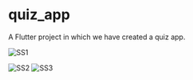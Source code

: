 # quiz_app

A Flutter project in which we have created a quiz app.
<!-- <img src="https://user-images.githubusercontent.com/104648275/227416128-757f02d2-3929-4f53-b83d-e3285d19dabf.jpeg" alt="Image Description" width="600" height="100"> -->
![SS1](https://user-images.githubusercontent.com/104648275/227417977-5136eb73-5203-4cf7-b79c-1ef930f4e749.jpeg)

![SS2](https://user-images.githubusercontent.com/104648275/227416415-09f23d91-a951-4a1e-852a-d7ad6974761d.jpeg)
![SS3](https://user-images.githubusercontent.com/104648275/227416387-b801cdad-d79c-453e-857e-366fdf3c0e23.jpeg)


